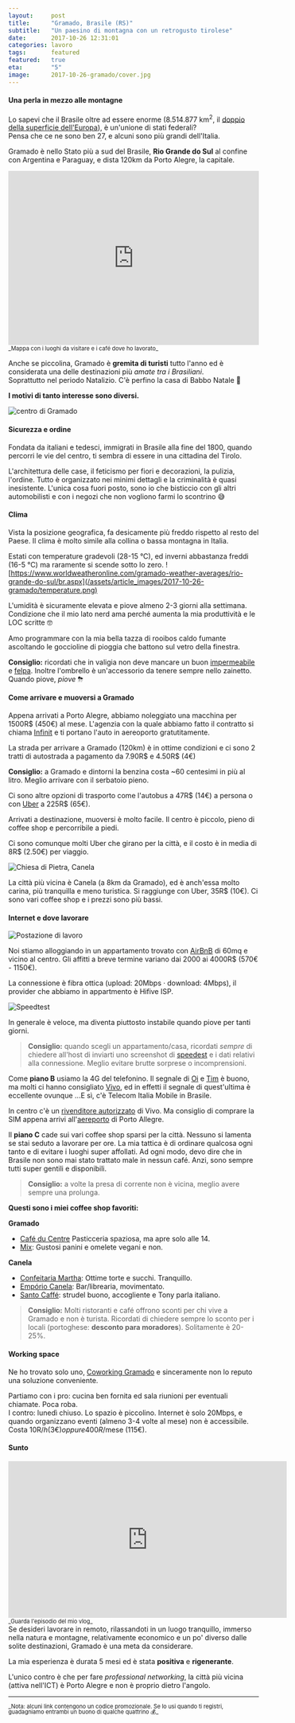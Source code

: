```yaml
---
layout:     post
title:      "Gramado, Brasile (RS)"
subtitle:   "Un paesino di montagna con un retrogusto tirolese"
date:       2017-10-26 12:31:01
categories: lavoro
tags:       featured
featured:   true
eta:        "5"
image:      2017-10-26-gramado/cover.jpg
---
```


#### Una perla in mezzo alle montagne
Lo sapevi che il Brasile oltre ad essere enorme (8.514.877 km<sup>2</sup>, il [doppio della superficie dell'Europa](https://mapfight.appspot.com/br-vs-eu/brazil-european-union-2017-size-comparison)), è un'unione di stati federali?<br/>
Pensa che ce ne sono ben 27, e alcuni sono più grandi dell'Italia.

Gramado è nello Stato più a sud del Brasile, __Rio Grande do Sul__ al confine con Argentina e Paraguay, e dista 120km da Porto Alegre, la capitale.

<iframe src="https://www.google.com/maps/d/u/0/embed?mid=13HRpRy2C2EVU_M6cJ9AKHFOWlU8Uppcr" width="100%" height="350" frameborder="0" style="border:0"></iframe>
<span style="font-size: 80%">_Mappa con i luoghi da visitare e i café dove ho lavorato_</span>

Anche se piccolina, Gramado è __gremita di turisti__ tutto l'anno ed è considerata una delle destinazioni più _amate tra i Brasiliani_. <br/>Soprattutto nel periodo Natalizio. C'è perfino la casa di Babbo Natale 🎅

__I motivi di tanto interesse sono diversi.__

![centro di Gramado](/assets/article_images/2017-10-26-gramado/gramado.png)

#### Sicurezza e ordine
Fondata da italiani e tedesci, immigrati in Brasile alla fine del 1800, quando percorri le vie del centro, ti sembra di essere in una cittadina del Tirolo.

L'architettura delle case, il feticismo per fiori e decorazioni, la pulizia, l'ordine.
Tutto è organizzato nei minimi dettagli e la criminalità è quasi inesistente.
L'unica cosa fuori posto, sono io che bisticcio con gli altri automobilisti e con i negozi che non vogliono farmi lo scontrino 😅

#### Clima
Vista la posizione geografica, fa desicamente più freddo rispetto al resto del Paese.
Il clima è molto simile alla collina o bassa montagna in Italia.

Estati con temperature gradevoli (28-15 °C), ed inverni abbastanza freddi (16-5 °C) ma raramente si scende sotto lo zero. 
![https://www.worldweatheronline.com/gramado-weather-averages/rio-grande-do-sul/br.aspx](/assets/article_images/2017-10-26-gramado/temperature.png)

L'umidità è sicuramente elevata e piove almeno 2-3 giorni alla settimana.
Condizione che il mio lato nerd ama perché aumenta la mia produttività e le LOC scritte 🤓 

Amo programmare con la mia bella tazza di rooibos caldo fumante ascoltando le goccioline di pioggia che battono sul vetro della finestra.

__Consiglio:__
ricordati che in valigia non deve mancare un buon [impermeabile](https://www.amazon.it/gp/product/B00LOD1JS4/ref=as_li_tl?ie=UTF8&camp=3414&creative=21718&creativeASIN=B00LOD1JS4&linkCode=as2&tag=matteoborga0c-21&linkId=b3e774d77e56554e07942984592c5f8f") e [felpa](https://www.amazon.it/gp/product/B0731HZHCY/ref=as_li_tl?ie=UTF8&camp=3414&creative=21718&creativeASIN=B0731HZHCY&linkCode=as2&tag=matteoborga0c-21&linkId=7451baf4c999f3457f024cfb9a0de8c8). Inoltre l'ombrello è un'accessorio da tenere sempre nello zainetto. Quando piove, _piove_ ⛈

#### Come arrivare e muoversi a Gramado
Appena arrivati a Porto Alegre, abbiamo noleggiato una macchina per 1500R$ (450€) al mese. L'agenzia con la quale abbiamo fatto il contratto si chiama [Infinit](http://infinitautolocadora.com.br/) e ti portano l'auto in aereoporto gratutitamente.

La strada per arrivare a Gramado (120km) è in ottime condizioni e ci sono 2 tratti di autostrada a pagamento da 7.90R$ e 4.50R$ (4€)

__Consiglio:__
a Gramado e dintorni la benzina costa ~60 centesimi in più al litro. Meglio arrivare con il serbatoio pieno.

Ci sono altre opzioni di trasporto come l'autobus a 47R$ (14€) a persona o con [Uber](https://www.uber.com/invite/mattb3617ue) a 225R$ (65€).

Arrivati a destinazione, muoversi è molto facile. Il centro è piccolo, pieno di coffee shop e percorribile a piedi.

Ci sono comunque molti Uber che girano per la città, e il costo è in media di 8R$ (2.50€) per viaggio.


![Chiesa di Pietra, Canela](/assets/article_images/2017-10-26-gramado/canela.png)

La città più vicina è Canela (a 8km da Gramado), ed è anch'essa molto carina, più tranquilla e meno turistica. Si raggiunge con Uber, 35R$ (10€). Ci sono vari coffee shop e i prezzi sono più bassi.

#### Internet e dove lavorare
![Postazione di lavoro](https://instagram.fpoa2-1.fna.fbcdn.net/t51.2885-15/e35/23161845_157291534873233_1992249163256954880_n.jpg)

Noi stiamo alloggiando in un appartamento trovato con [AirBnB](www.airbnb.it/c/mborgato3) di 60mq e vicino al centro. Gli affitti a breve termine variano dai 2000 ai 4000R$ (570€ - 1150€).

La connessione è fibra ottica (upload: 20Mbps &middot; download: 4Mbps), il provider che abbiamo in appartmento è Hifive ISP.

![Speedtest](/assets/article_images/2017-10-26-gramado/speedtest.png)

In generale è veloce, ma diventa piuttosto instabile quando piove per tanti giorni.

> __Consiglio:__ quando scegli un appartamento/casa, ricordati _sempre_ di chiedere all'host di inviarti uno screenshot di [speedest](http://www.speedtest.net/) e i dati relativi alla connessione. Meglio evitare brutte sorprese o incomprensioni.

Come __piano B__ usiamo la 4G del telefonino. Il segnale di [Oi](http://www.oi.com.br/) e [Tim](http://www.tim.com.br/rs) è buono, ma molti ci hanno consigliato [Vivo](http://www.vivo.com.br/), ed in effetti il segnale di quest'ultima è eccellente ovunque ...E sì, c'è Telecom Italia Mobile in Brasile.

In centro c'è un [rivenditore autorizzato](https://www.google.com.br/maps/place/Loja+Vivo/@-29.3780959,-50.875515,15z/data=!4m5!3m4!1s0x0:0x26979e3e49bbe8c1!8m2!3d-29.3780959!4d-50.875515) di Vivo. Ma consiglio di comprare la SIM appena arrivi all'[aereporto](https://www.google.com.br/maps/place/Loja+Vivo/@-29.9901004,-51.1776212,15z/data=!4m5!3m4!1s0x0:0x975e9c72c51965fc!8m2!3d-29.9901004!4d-51.1776212) di Porto Allegre.

Il __piano C__ cade sui vari coffee shop sparsi per la città.
Nessuno si lamenta se stai seduto a lavorare per ore.
La mia tattica è di ordinare qualcosa ogni tanto e di evitare i luoghi super affollati.
Ad ogni modo, devo dire che in Brasile non sono mai stato trattato male in nessun café. Anzi, sono sempre tutti super gentili e disponibili.

> __Consiglio:__ a volte la presa di corrente non è vicina, meglio avere sempre una prolunga.

__Questi sono i miei coffee shop favoriti:__

__Gramado__

- [Café du Centre](https://www.google.com.br/maps/place/Caf%C3%A9+du+Centre/@-29.3744841,-50.8768798,15z/data=!4m5!3m4!1s0x0:0x99d81147aee0eec9!8m2!3d-29.3744841!4d-50.8768798)
Pasticceria spaziosa, ma apre solo alle 14.
- [Mix](https://www.google.com.br/maps/place/Mix+Saud%C3%A1vel+com+Sabor/@-29.3791985,-50.870127,15z/data=!4m2!3m1!1s0x0:0x6a81b4d39c873d53?sa=X&ved=0ahUKEwiZl7r7v6PXAhWKHpAKHRxQCV0Q_BIIhAEwCg): Gustosi panini e omelete vegani e non.

__Canela__

- [Confeitaria Martha](https://www.google.it/maps/place/Confeitaria+Martha/@-29.360504,-50.8148355,17z/data=!3m1!4b1!4m5!3m4!1s0x95192db0f62378dd:0x1088cb7c06e7bbc!8m2!3d-29.360504!4d-50.8126468): Ottime torte e succhi. Tranquillo.
- [Empório Canela](https://www.google.it/maps/place/Emp%C3%B3rio+Canela/@-29.360504,-50.8148355,17z/data=!4m5!3m4!1s0x95192db6e7248fb7:0xcbffe29bce9e8202!8m2!3d-29.3639031!4d-50.8103564): Bar/librearia, movimentato.
- [Santo Caffé](https://www.google.it/maps/place/Santo+Caff%C3%A9/@-29.3629503,-50.8192135,17z/data=!3m1!4b1!4m5!3m4!1s0x95192dba4b3335cb:0xd0d8be98e0e78df2!8m2!3d-29.3629503!4d-50.8170248): strudel buono, accogliente e Tony parla italiano.

> __Consiglio:__ Molti ristoranti e café offrono sconti per chi vive a Gramado e non è turista. Ricordati di chiedere sempre lo sconto per i locali (portoghese: **desconto para moradores**). Solitamente è 20-25%.

#### Working space
Ne ho trovato solo uno, [Coworking Gramado](https://www.google.com.br/maps/place/Coworking+Gramado/@-29.3773693,-50.8766413,15z/data=!4m2!3m1!1s0x0:0x998cd95078261e0f?sa=X&ved=0ahUKEwiYiNnDgaXXAhVBEZAKHV1kD_oQ_BIIgQEwCg) e sinceramente non lo reputo una soluzione conveniente.

Partiamo con i pro: cucina ben fornita ed sala riunioni per eventuali chiamate. Poca roba.<br/>
I contro: lunedì chiuso. Lo spazio è piccolino. Internet è solo 20Mbps, e quando organizzano eventi (almeno 3-4 volte al mese) non è accessibile.<br/>
Costa 10R$/h (3€) oppure 400R$/mese (115€).

#### Sunto
<iframe width="560" height="315" src="https://www.youtube.com/embed/b_3pVevrH8M?rel=0&amp;showinfo=0" frameborder="0" gesture="media" allow="encrypted-media" allowfullscreen></iframe>
<span style="font-size: 80%">_Guarda l'episodio del mio vlog_</span>

<br/>
Se desideri lavorare in remoto, rilassandoti in un luogo tranquillo, immerso nella natura e montagne, relativamente economico e un po' diverso dalle solite destinazioni, Gramado è una meta da considerare.

La mia esperienza è durata 5 mesi ed è stata __positiva__ e __rigenerante__.

L'unico contro è che per fare _professional networking_, la città più vicina (attiva nell'ICT) è Porto Alegre e non è proprio dietro l'angolo.

---

<span style="font-size: 80%; line-height: 1;">
_Nota: alcuni link contengono un codice promozionale. Se lo usi quando ti registri, guadagniamo entrambi un buono di qualche quattrino 💰_
</span> 